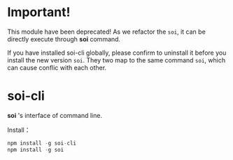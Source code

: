 # Important!

This module have been deprecated! As we refactor the ```soi```, it can be directly execute through __soi__ command.

If you have installed soi-cli globally, please confirm to uninstall it before you install the new version ```soi```.
They two map to the same command ```soi```, which can cause conflic with each other.

# soi-cli
**soi** 's interface of command line.

Install：
```javascript
npm install -g soi-cli
npm install -g soi
```
